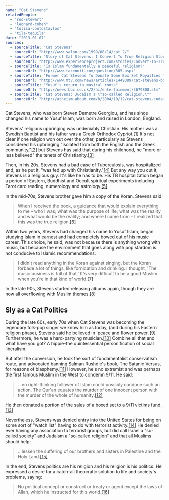 ```yaml
---
name: "Cat Stevens"
relatedPeople:
  - "rod-stewart"
  - "leonard-cohen"
  - "tulisa-contostavlos"
  - "tila-tequila"
date: "2013-01-07"
sources:
  - sourceTitle: "Cat Stevens"
    sourceUrl: "http://www.salon.com/1999/08/14/cat_2/"
  - sourceTitle: "Story of Cat Stevens: I Convert To True Religion Story & Experience"
    sourceUrl: "http://www.experienceproject.com/stories/Convert-To-True-Religion/143158"
  - sourceTitle: "Is Islam fundamentally a peaceful religion?"
    sourceUrl: "http://www.takeonit.com/question/385.aspx"
  - sourceTitle: "Former Cat Stevens To Donate Some Box Set Royalties To September 11 Fund"
    sourceUrl: "http://www.mtv.com/news/articles/1449389/cat-stevens-box-set-9-11-fund.jhtml"
  - sourceTitle: "Yusuf's return to musical roots"
    sourceUrl: "http://news.bbc.co.uk/2/hi/entertainment/3679808.stm"
  - sourceTitle: "Cat Stevens: Judaism a \"so-called Religion.\""
    sourceUrl: "http://atheism.about.com/b/2004/10/12/cat-stevens-judaism-a-so-called-religion.htm"
---
```


Cat Stevens, who was born Steven Demetre Georgiou, and has since changed his name to Yusuf Islam, was born and raised in London, England.

Stevens' religious upbringing was undeniably Christian. His mother was a Swedish Baptist and his father was a Greek Orthodox Cypriot.<a class="source-citation" href="#http://www.salon.com/1999/08/14/cat_2/" title="Cat Stevens">[1]</a> It's not clear if one religion won out over the other, particularly as Stevens considered his upbringing "isolated from both the English and the Greek community,"<a class="source-citation" href="#http://www.salon.com/1999/08/14/cat_2/" title="Cat Stevens">[2]</a> but Stevens has said that during his childhood, he "more or less believed" the tenets of Christianity.<a class="source-citation" href="#http://www.experienceproject.com/stories/Convert-To-True-Religion/143158" title="Story of Cat Stevens: I Convert To True Religion Story &amp; Experience">[3]</a>

Then, in his 20s, Stevens had a bad case of Tuberculosis, was hospitalized and, as he put it, "was fed up with Christianity."<a class="source-citation" href="#http://www.experienceproject.com/stories/Convert-To-True-Religion/143158" title="Story of Cat Stevens: I Convert To True Religion Story &amp; Experience">[4]</a> But any way you cut it, Stevens is a religious guy. It's like he has to be. His TB hospitalization began a period of Eastern, Buddhist and Occult spiritual experiments including Tarot card reading, numerology and astrology.<a class="source-citation" href="#http://www.experienceproject.com/stories/Convert-To-True-Religion/143158" title="Story of Cat Stevens: I Convert To True Religion Story &amp; Experience">[5]</a>

In the mid-70s, Stevens brother gave him a copy of the Koran. Stevens said:

>When I received the book, a guidance that would explain everything to me – who I was; what was the purpose of life; what was the reality and what would be the reality; and where I came from – I realized that this was the true religion.<a class="source-citation" href="#http://www.experienceproject.com/stories/Convert-To-True-Religion/143158" title="Story of Cat Stevens: I Convert To True Religion Story &amp; Experience">[6]</a>

Within two years, Stevens had changed his name to Yusuf Islam, began studying Islam in earnest and had completely bowed out of his music career. This choice, he said, was not because there is anything wrong with music, but because the environment that goes along with pop stardom is not conducive to Islamic recommendations:

>I didn't read anything in the Koran against singing, but the Koran forbade a lot of things, like fornication and drinking. I thought, 'The music business is full of that.' It's very difficult to be a good Muslim when you're in that kind of world.<a class="source-citation" href="#http://www.salon.com/1999/08/14/cat_2/" title="Cat Stevens">[7]</a>

In the late 90s, Stevens started releasing albums again, though they are now all overflowing with Muslim themes.<a class="source-citation" href="#http://www.salon.com/1999/08/14/cat_2/" title="Cat Stevens">[8]</a>

## Sly as a Cat Politics

During the late 60s, early 70s when Cat Stevens was becoming the legendary folk-pop singer we know him as today, (and during his Eastern religion phase), Stevens said he believed in 'peace and flower power.'<a class="source-citation" href="#http://www.experienceproject.com/stories/Convert-To-True-Religion/143158" title="Story of Cat Stevens: I Convert To True Religion Story &amp; Experience">[9]</a> Furthermore, he was a hard-partying musician.<a class="source-citation" href="#http://www.salon.com/1999/08/14/cat_2/" title="Cat Stevens">[10]</a> Combine all that and what have you got? A hippie–the quintessential personification of social liberalism.

But after the conversion, he took the sort of fundamentalist conservatism route, and advocated banning Salman Rushdie's book, The Satanic Versus, for reasons of blasphemy.<a class="source-citation" href="#http://www.salon.com/1999/08/14/cat_2/" title="Cat Stevens">[11]</a> However, he's no extremist and was perhaps the first famous Muslim in the West to condemn 9/11. He said:

>…no right-thinking follower of Islam could possibly condone such an action. The Qur'an equates the murder of one innocent person with the murder of the whole of humanity.<a class="source-citation" href="#http://www.takeonit.com/question/385.aspx" title="Is Islam fundamentally a peaceful religion?">[12]</a>

He then donated a portion of the sales of a boxed set to a 9/11 victims fund.<a class="source-citation" href="#http://www.mtv.com/news/articles/1449389/cat-stevens-box-set-9-11-fund.jhtml" title="Former Cat Stevens To Donate Some Box Set Royalties To September 11 Fund">[13]</a>

Nevertheless, Stevens was denied entry into the United States for being on some sort of "watch list" having to do with terrorist activity.<a class="source-citation" href="#http://news.bbc.co.uk/2/hi/entertainment/3679808.stm" title="Yusuf&apos;s return to musical roots">[14]</a> He denied ever having any association to terrorist groups, but did call Israel a "so-called society" and Judaism a "so-called religion" and that all Muslims should help:

>…lessen the suffering of our brothers and sisters in Palestine and the Holy Land.<a class="source-citation" href="#http://atheism.about.com/b/2004/10/12/cat-stevens-judaism-a-so-called-religion.htm" title="Cat Stevens: Judaism a &quot;so-called Religion.&quot;">[15]</a>

In the end, Stevens politics are his religion and his religion is his politics. He expressed a desire for a catch-all theocratic solution to life and society's problems, saying:

>No political concept or construct or treaty or agent except the laws of Allah, which he instructed for this world.<a class="source-citation" href="#http://atheism.about.com/b/2004/10/12/cat-stevens-judaism-a-so-called-religion.htm" title="Cat Stevens: Judaism a &quot;so-called Religion.&quot;">[16]</a>